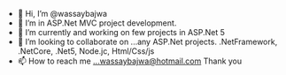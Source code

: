 - 👋 Hi, I’m @wassaybajwa
- 👀 I’m in ASP.Net MVC project development.
- 🌱 I’m currently and working on few projects in ASP.Net 5
- 💞️ I’m looking to collaborate on ...any ASP.Net projects. .NetFramework, .NetCore, .Net5, Node.jc, Html/Css/js 
- 📫 How to reach me ...wassaybajwa@hotmail.com
Thank you

<!---
wassaybajwa/wassaybajwa is a ✨ special ✨ repository because its `README.md` (this file) appears on your GitHub profile.
You can click the Preview link to take a look at your changes.
--->
